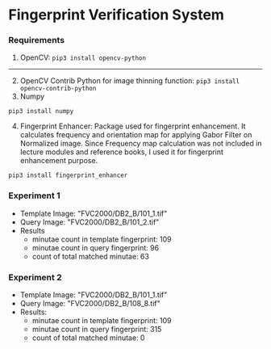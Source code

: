 # Fingerprint Verification System

### Requirements
1. OpenCV: ```pip3 install opencv-python```
---
2. OpenCV Contrib Python for image thinning function:
```pip3 install opencv-contrib-python```
3. Numpy
```
pip3 install numpy
```
4. Fingerprint Enhancer: Package used for fingerprint enhancement. It calculates frequency and orientation map for applying Gabor Filter on Normalized image. Since Frequency map calculation was not included in lecture modules and reference books, I used it for fingerprint enhancement purpose.
```
pip3 install fingerprint_enhancer
```



### Experiment 1
- Template Image: "FVC2000/DB2_B/101_1.tif"
- Query Image: "FVC2000/DB2_B/101_2.tif"
- Results
    - minutae count in template fingerprint: 109
    - minutae count in query fingerprint: 96
    - count of total matched minutae: 63


### Experiment 2
- Template Image: "FVC2000/DB2_B/101_1.tif"
- Query Image: "FVC2000/DB2_B/108_8.tif"
- Results:
    - minutae count in template fingerprint: 109
    - minutae count in query fingerprint: 315
    - count of total matched minutae: 0
